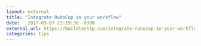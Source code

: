 ```yaml
---
layout: external
title: "Integrate RuboCop in your workflow"
date:   2017-03-07 23:19:30 -0300
external_url: https://buildtoship.com/integrate-rubocop-in-your-workflow/
categories: tips
---
```

